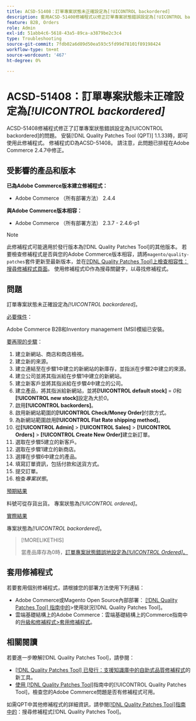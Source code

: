 ```yaml
---
title: ACSD-51408：訂單專案狀態未正確設定為[!UICONTROL backordered]
description: 套用ACSD-51408修補程式以修正訂單專案狀態錯誤設定為[!UICONTROL backordered]的Adobe Commerce問題。
feature: B2B, Orders
role: Admin
exl-id: 51abb4c6-5618-43a5-89ca-a3879be2c3c4
type: Troubleshooting
source-git-commit: 7fdb02a6d89d50ea593c5fd99d78101f89198424
workflow-type: tm+mt
source-wordcount: '467'
ht-degree: 0%

---
```


# ACSD-51408：訂單專案狀態未正確設定為&#x200B;*[!UICONTROL backordered]*

ACSD-51408修補程式修正了訂單專案狀態錯誤設定為[!UICONTROL backordered]的問題。 安裝[!DNL Quality Patches Tool (QPT)] 1.1.33時，即可使用此修補程式。 修補程式ID為ACSD-51408。 請注意，此問題已排程在Adobe Commerce 2.4.7中修正。

## 受影響的產品和版本

**已為Adobe Commerce版本建立修補程式：**

* Adobe Commerce （所有部署方法） 2.4.4

**與Adobe Commerce版本相容：**

* Adobe Commerce （所有部署方法） 2.3.7 - 2.4.6-p1

>[!NOTE]
>
>此修補程式可能適用於發行版本為[!DNL Quality Patches Tool]的其他版本。 若要檢查修補程式是否與您的Adobe Commerce版本相容，請將`magento/quality-patches`套件更新至最新版本，並在[[!DNL Quality Patches Tool]上檢查相容性：搜尋修補程式頁面](https://experienceleague.adobe.com/tools/commerce-quality-patches/index.html?lang=zh-Hant)。 使用修補程式ID作為搜尋關鍵字，以尋找修補程式。

## 問題

訂單專案狀態未正確設定為&#x200B;*[!UICONTROL backordered]*。

<u>必要條件</u>：

Adobe Commerce B2B和Inventory management (MSI)模組已安裝。

<u>要再現的步驟</u>：

1. 建立新網站、商店和商店檢視。
1. 建立新的來源。
1. 建立連結至在步驟1中建立的新網站的新庫存，並指派在步驟2中建立的來源。
1. 建立公司並將其指派給在步驟1中建立的新網站。
1. 建立新客戶並將其指派給在步驟4中建立的公司。
1. 建立產品，將其指派給新網站，並將&#x200B;**[!UICONTROL default stock]** = *0*&#x200B;和&#x200B;**[!UICONTROL new stock]**&#x200B;設定為大於&#x200B;*0*。
1. 啟用&#x200B;**[!UICONTROL backorders]**。
1. 啟用新網站範圍的&#x200B;**[!UICONTROL Check/Money Order]**&#x200B;付款方式。
1. 為新網站範圍啟用&#x200B;**[!UICONTROL Flat Rate shipping method]**。
1. 從&#x200B;**[!UICONTROL Admin]** > **[!UICONTROL Sales]** > **[!UICONTROL Orders]** > **[!UICONTROL Create New Order]**&#x200B;建立新訂單。
1. 選取在步驟5建立的新客戶。
1. 選取在步驟1建立的新商店。
1. 選擇在步驟6中建立的產品。
1. 填寫訂單資訊，包括付款和送貨方式。
1. 提交訂單。
1. 檢查&#x200B;*專案狀態*。

<u>預期結果</u>

料號可從存貨出貨。 專案狀態為&#x200B;*[!UICONTROL ordered]*。

<u>實際結果</u>

專案狀態為&#x200B;*[!UICONTROL backordered]*。

>[!MORELIKETHIS]
>
>當產品庫存為0時，[訂單專案狀態錯誤地設定為&#x200B;*[!UICONTROL Ordered]*。](/help/tools/quality-patches-tool/patches-available-in-qpt/v1-1-33/acsd-51735-order-item-status-incorrectly-set.md)

## 套用修補程式

若要套用個別修補程式，請根據您的部署方法使用下列連結：

* Adobe Commerce或Magento Open Source內部部署： [[!DNL Quality Patches Tool] 指南中的](/help/tools/quality-patches-tool/usage.md)>使用狀況[!DNL Quality Patches Tool]。
* 雲端基礎結構上的Adobe Commerce：雲端基礎結構上的Commerce指南中的[升級和修補程式>套用修補程式](https://experienceleague.adobe.com/docs/commerce-cloud-service/user-guide/develop/upgrade/apply-patches.html?lang=zh-Hant)。

## 相關閱讀

若要進一步瞭解[!DNL Quality Patches Tool]，請參閱：

* [[!DNL Quality Patches Tool] 已發行：支援知識庫中的自助式品質修補程式](https://experienceleague.adobe.com/zh-hant/docs/commerce-operations/tools/quality-patches-tool/quality-patches-tool-to-self-serve-quality-patches)的新工具。
* [使用 [!DNL Quality Patches Tool]](/help/tools/quality-patches-tool/patches-available-in-qpt/check-patch-for-magento-issue-with-magento-quality-patches.md)指南中的[!UICONTROL Quality Patches Tool]，檢查您的Adobe Commerce問題是否有修補程式可用。


如需QPT中其他修補程式的詳細資訊，請參閱[[!DNL Quality Patches Tool]指南中的](https://experienceleague.adobe.com/tools/commerce-quality-patches/index.html?lang=zh-Hant)：搜尋修補程式[!DNL Quality Patches Tool]。
